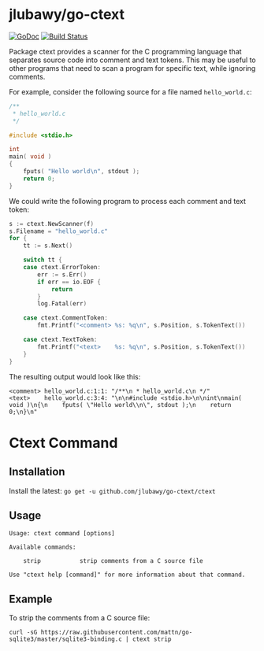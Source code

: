 # jlubawy/go-ctext

[![GoDoc](https://godoc.org/github.com/jlubawy/go-ctext?status.svg)](https://godoc.org/github.com/jlubawy/go-ctext)
[![Build Status](https://travis-ci.org/jlubawy/go-ctext.svg?branch=master)](https://travis-ci.org/jlubawy/go-ctext)

Package ctext provides a scanner for the C programming language that separates
source code into comment and text tokens. This may be useful to other programs
that need to scan a program for specific text, while ignoring comments.

For example, consider the following source for a file named ```hello_world.c```:

```c
/**
 * hello_world.c
 */

#include <stdio.h>

int
main( void )
{
    fputs( "Hello world\n", stdout );
    return 0;
}
```

We could write the following program to process each comment and text token:

```go
s := ctext.NewScanner(f)
s.Filename = "hello_world.c"
for {
    tt := s.Next()

    switch tt {
    case ctext.ErrorToken:
        err := s.Err()
        if err == io.EOF {
            return
        }
        log.Fatal(err)

    case ctext.CommentToken:
        fmt.Printf("<comment> %s: %q\n", s.Position, s.TokenText())

    case ctext.TextToken:
        fmt.Printf("<text>    %s: %q\n", s.Position, s.TokenText())
    }
}
```

The resulting output would look like this:

    <comment> hello_world.c:1:1: "/**\n * hello_world.c\n */"
    <text>    hello_world.c:3:4: "\n\n#include <stdio.h>\n\nint\nmain( void )\n{\n    fputs( \"Hello world\\n\", stdout );\n    return 0;\n}\n"

# Ctext Command

## Installation

Install the latest: ```go get -u github.com/jlubawy/go-ctext/ctext```

## Usage

```
Usage: ctext command [options]

Available commands:

    strip           strip comments from a C source file

Use "ctext help [command]" for more information about that command.
```

## Example

To strip the comments from a C source file:

    curl -sG https://raw.githubusercontent.com/mattn/go-sqlite3/master/sqlite3-binding.c | ctext strip
